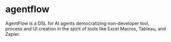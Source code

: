 # agentflow
AgentFlow is a DSL for AI agents democratizing non-developer tool, process and UI creation in the spirit of tools like Excel Macros, Tableau, and Zapier.
